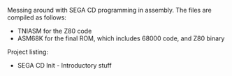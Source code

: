 Messing around with SEGA CD programming in assembly. The files are compiled as follows:
 - TNIASM for the Z80 code
 - ASM68K for the final ROM, which includes 68000 code, and Z80 binary

Project listing:
 - SEGA CD Init - Introductory stuff
